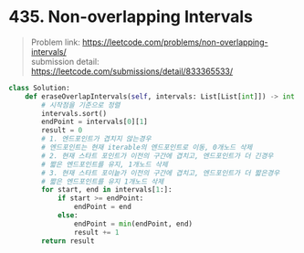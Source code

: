 # 435. Non-overlapping Intervals

> Problem link: https://leetcode.com/problems/non-overlapping-intervals/  
> submission detail: https://leetcode.com/submissions/detail/833365533/

```py
class Solution:
    def eraseOverlapIntervals(self, intervals: List[List[int]]) -> int:
        # 시작점을 기준으로 정렬
        intervals.sort()
        endPoint = intervals[0][1]
        result = 0
        # 1. 엔드포인트가 겹치지 않는경우
        # 엔드포인트는 현재 iterable의 엔드포인트로 이동, 0개노드 삭제
        # 2. 현재 스타트 포인트가 이전의 구간에 겹치고, 엔드포인트가 더 긴경우
        # 짧은 엔드포인트를 유지, 1개노드 삭제
        # 3. 현재 스타트 포이늩가 이전의 구간에 겹치고, 엔드포인트가 더 짧은경우
        # 짧은 엔드포인트를 유지 1개노드 삭제
        for start, end in intervals[1:]:
            if start >= endPoint:
                endPoint = end
            else:
                endPoint = min(endPoint, end)
                result += 1
        return result
        
```